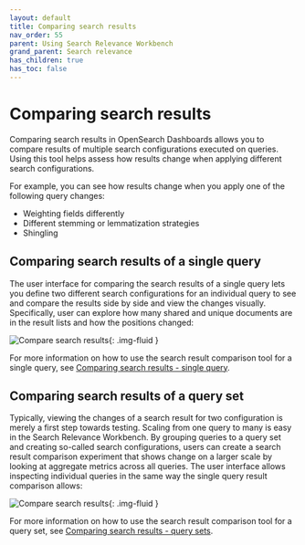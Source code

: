 ```yaml
---
layout: default
title: Comparing search results
nav_order: 55
parent: Using Search Relevance Workbench
grand_parent: Search relevance
has_children: true
has_toc: false
---
```


# Comparing search results

Comparing search results in OpenSearch Dashboards allows you to compare results of multiple search configurations executed on queries. Using this tool helps assess how results change when applying different search configurations.

For example, you can see how results change when you apply one of the following query changes:

- Weighting fields differently
- Different stemming or lemmatization strategies
- Shingling

## Comparing search results of a single query

The user interface for comparing the search results of a single query lets you define two different search configurations for an individual query to see and compare the results side by side and view the changes visually. Specifically, user can explore how many shared and unique documents are in the result lists and how the positions changed:

<img src="{{site.url}}{{site.baseurl}}/images/search-relevance-workbench/comparing_search_results.png" alt="Compare search results"/>{: .img-fluid }

For more information on how to use the search result comparison tool for a single query, see [Comparing search results - single query]({{site.url}}{{site.baseurl}}/search-plugins/search-relevance/compare-search-results/).

## Comparing search results of a query set

Typically, viewing the changes of a search result for two configuration is merely a first step towards testing. Scaling from one query to many is easy in the Search Relevance Workbench. By grouping queries to a query set and creating so-called search configurations, users can create a search result comparison experiment that shows change on a larger scale by looking at aggregate metrics across all queries. The user interface allows inspecting individual queries in the same way the single query result comparison allows:

<img src="{{site.url}}{{site.baseurl}}/images/search-relevance-workbench/comparing-search-results-query-sets.png" alt="Compare search results"/>{: .img-fluid }

For more information on how to use the search result comparison tool for a query set, see [Comparing search results - query sets]({{site.url}}{{site.baseurl}}/search-plugins/search-relevance/compare-query-sets/).
